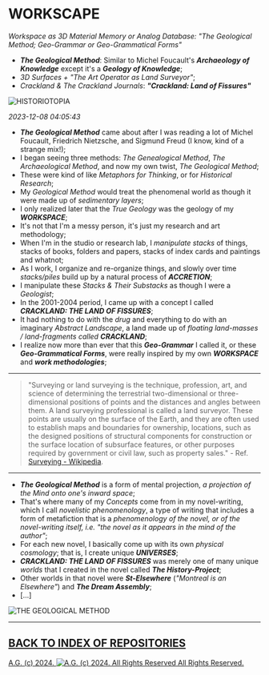 WORKSCAPE
=========
*Workspace as 3D Material Memory or Analog Database: "The Geological Method; Geo-Grammar or Geo-Grammatical Forms"*
* __*The Geological Method*__: Similar to Michel Foucault's __*Archaeology of Knowledge*__ except it's a __*Geology of Knowledge*__;
* *3D Surfaces + "The Art Operator as Land Surveyor"*;
* *Crackland & The Crackland Journals*: __*"Crackland: Land of Fissures"*__

![HISTORIOTOPIA](https://historiotheque.files.wordpress.com/2016/01/historiotopia_17oct15c6.jpg)

*2023-12-08 04:05:43*

* __*The Geological Method*__ came about after I was reading a lot of Michel Foucault, Friedrich Nietzsche, and Sigmund Freud (I know, kind of a strange mix!);
* I began seeing three methods: *The Genealogical Method*, *The Archaeological Method*, and now my own twist, *The Geological Method*;
* These were kind of like *Metaphors for Thinking*, or for *Historical Research*;
* My *Geological Method* would treat the phenomenal world as though it were made up of *sedimentary layers*;
* I only realized later that the *True Geology* was the geology of my __*WORKSPACE*__;
* It's not that I'm a messy person, it's just my research and art methodology;
* When I'm in the studio or research lab, I *manipulate stacks* of things, stacks of books, folders and papers, stacks of index cards and paintings and whatnot;
* As I work, I organize and re-organize things, and slowly over time *stacks/piles* build up by a natural process of __*ACCRETION*__;
* I manipulate these *Stacks & Their Substacks* as though I were a *Geologist*;
* In the 2001-2004 period, I came up with a concept I called __*CRACKLAND: THE LAND OF FISSURES*__;
* It had nothing to do with the *drug* and everything to do with an imaginary *Abstract Landscape*, a land made up of *floating land-masses / land-fragments called* *__CRACKLAND__*;
* I realize now more than ever that this __*Geo-Grammar*__ I called it, or these __*Geo-Grammatical Forms*__, were really inspired by my own __*WORKSPACE*__ and __*work methodologies*__;

- - - - - - - - -
> "Surveying or land surveying is the technique, profession, art, and science of determining the terrestrial two-dimensional or three-dimensional positions of points and the distances and angles
> between them. A land surveying professional is called a land surveyor. These points are usually on the surface of the Earth, and they are often used to establish maps and boundaries for
> ownership, locations, such as the designed positions of structural components for construction or the surface location of subsurface features, or other purposes required by government or
> civil law, such as property sales." - Ref. [Surveying - Wikipedia](https://en.wikipedia.org/wiki/Surveying).
- - - - - - - - -

* __*The Geological Method*__ is a form of mental projection, *a projection of the Mind onto one's inward space*;
* That's where many of my *Concepts* come from in my novel-writing, which I call *novelistic phenomenology*, a type of writing that includes a form of metafiction that is a *phenomenology of the novel, or of the novel-writing itself, i.e. "the novel as it appears in the mind of the author"*;
* For each new novel, I basically come up with its own *physical cosmology*; that is, I create unique __*UNIVERSES*__;
* __*CRACKLAND: THE LAND OF FISSURES*__ was merely one of many unique *worlds* that I created in the novel called __*The History-Project*__;
* Other worlds in that novel were __*St-Elsewhere*__ (*"Montreal is an Elsewhere"*) and __*The Dream Assembly*__;
* [...]

![THE GEOLOGICAL METHOD](https://historiotheque.files.wordpress.com/2023/12/the_geological_method_accessed_08dec23a-03h45a_filter_corrected_signed_600px_high-03h45a.png)

- - - - - - - - -

## [BACK TO INDEX OF REPOSITORIES](https://github.com/antiface/Index)

[A.G. (c) 2024. ![A.G. (c) 2024. All Rights Reserved](https://historiotheque.files.wordpress.com/2016/11/ag_signature_official_2015_50px_cropped.jpg) All Rights Reserved.](http://alexgagnon.com)
